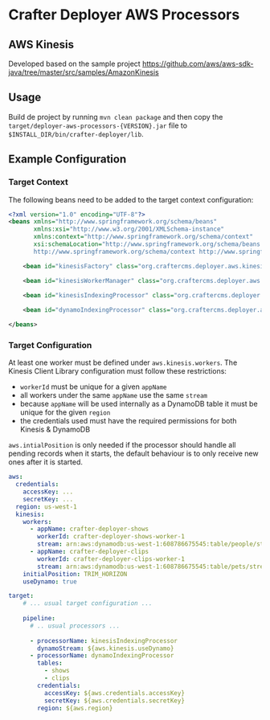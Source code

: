 # Crafter Deployer AWS Processors

## AWS Kinesis

Developed based on the sample project https://github.com/aws/aws-sdk-java/tree/master/src/samples/AmazonKinesis

## Usage

Build de project by running `mvn clean package` and then copy the `target/deployer-aws-processors-{VERSION}.jar` file 
to `$INSTALL_DIR/bin/crafter-deployer/lib`.

## Example Configuration

### Target Context

The following beans need to be added to the target context configuration:

```xml
<?xml version="1.0" encoding="UTF-8"?>
<beans xmlns="http://www.springframework.org/schema/beans"
       xmlns:xsi="http://www.w3.org/2001/XMLSchema-instance"
       xmlns:context="http://www.springframework.org/schema/context"
       xsi:schemaLocation="http://www.springframework.org/schema/beans http://www.springframework.org/schema/beans/spring-beans.xsd
       http://www.springframework.org/schema/context http://www.springframework.org/schema/context/spring-context.xsd">

    <bean id="kinesisFactory" class="org.craftercms.deployer.aws.kinesis.DeploymentKinesisProcessorFactory"/>

    <bean id="kinesisWorkerManager" class="org.craftercms.deployer.aws.kinesis.KinesisWorkerManager"/>

    <bean id="kinesisIndexingProcessor" class="org.craftercms.deployer.aws.processor.KinesisIndexingProcessor" parent="deploymentProcessor"/>
    
    <bean id="dynamoIndexingProcessor" class="org.craftercms.deployer.aws.processor.DynamoIndexingProcessor" parent="deploymentProcessor"/>

</beans>
```

### Target Configuration

At least one worker must be defined under `aws.kinesis.workers`. The Kinesis Client Library configuration must follow
these restrictions:

- `workerId` must be unique for a given `appName`
- all workers under the same `appName` use the same `stream`
- because `appName` will be used internally as a DynamoDB table it must be unique for the given `region`
- the credentials used must have the required permissions for both Kinesis & DynamoDB

`aws.intialPosition` is only needed if the processor should handle all pending records when it starts, the default
behaviour is to only receive new ones after it is started.

```yaml
aws:
  credentials:
    accessKey: ...
    secretKey: ...
  region: us-west-1
  kinesis:
    workers:
      - appName: crafter-deployer-shows
        workerId: crafter-deployer-shows-worker-1
        stream: arn:aws:dynamodb:us-west-1:608786675545:table/people/stream/2018-07-12T14:25:35.434
      - appName: crafter-deployer-clips
        workerId: crafter-deployer-clips-worker-1
        stream: arn:aws:dynamodb:us-west-1:608786675545:table/pets/stream/2018-07-12T14:39:10.573
    initialPosition: TRIM_HORIZON
    useDynamo: true

target:
    # ... usual target configuration ...
    
    pipeline:
      # .. usual processors ...
      
      - processorName: kinesisIndexingProcessor
        dynamoStream: ${aws.kinesis.useDynamo}
      - processorName: dynamoIndexingProcessor
        tables:
          - shows
          - clips
        credentials:
          accessKey: ${aws.credentials.accessKey}
          secretKey: ${aws.credentials.secretKey}
        region: ${aws.region}

```